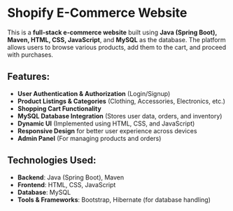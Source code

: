 # Shopify E-Commerce Website

This is a **full-stack e-commerce website** built using **Java (Spring Boot), Maven, HTML, CSS, JavaScript**, and **MySQL** as the database. The platform allows users to browse various products, add them to the cart, and proceed with purchases.

## Features:
- **User Authentication & Authorization** (Login/Signup)
- **Product Listings & Categories** (Clothing, Accessories, Electronics, etc.)
- **Shopping Cart Functionality**
- **MySQL Database Integration** (Stores user data, orders, and inventory)
- **Dynamic UI** (Implemented using HTML, CSS, and JavaScript)
- **Responsive Design** for better user experience across devices
- **Admin Panel** (For managing products and orders)

## Technologies Used:
- **Backend**: Java (Spring Boot), Maven
- **Frontend**: HTML, CSS, JavaScript
- **Database**: MySQL
- **Tools & Frameworks**: Bootstrap, Hibernate (for database handling)

